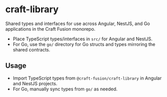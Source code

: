 # craft-library

Shared types and interfaces for use across Angular, NestJS, and Go applications in the Craft Fusion monorepo.

- Place TypeScript types/interfaces in `src/` for Angular and NestJS.
- For Go, use the `go/` directory for Go structs and types mirroring the shared contracts.

## Usage
- Import TypeScript types from `@craft-fusion/craft-library` in Angular and NestJS projects.
- For Go, manually sync types from `go/` as needed.
